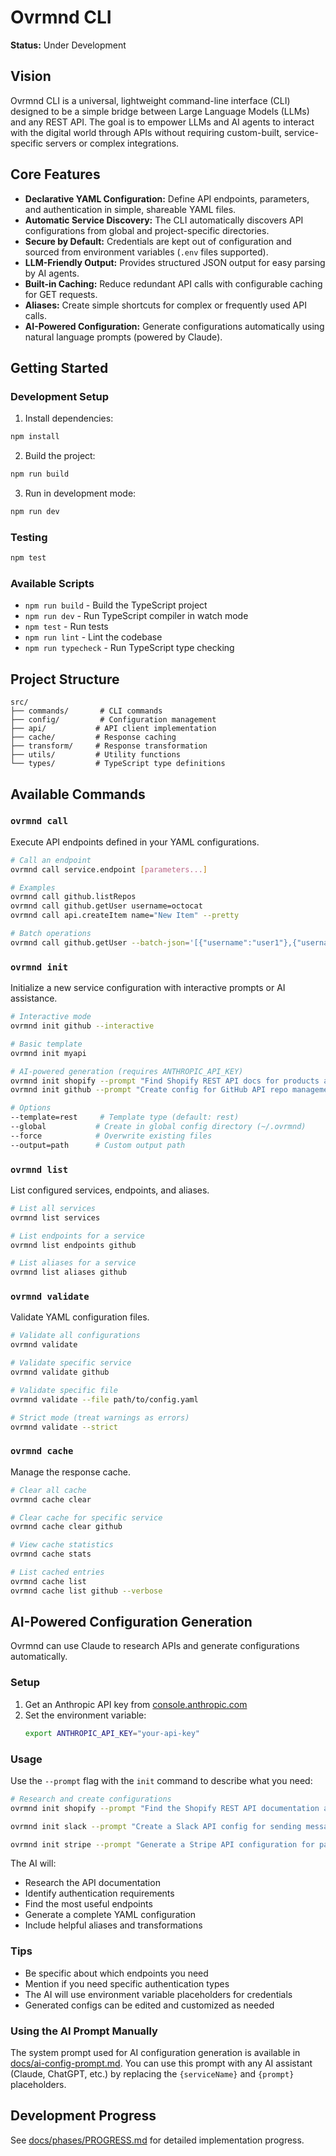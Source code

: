 # Ovrmnd CLI

**Status:** Under Development

## Vision

Ovrmnd CLI is a universal, lightweight command-line interface (CLI) designed to be a simple bridge between Large Language Models (LLMs) and any REST API. The goal is to empower LLMs and AI agents to interact with the digital world through APIs without requiring custom-built, service-specific servers or complex integrations.

## Core Features

*   **Declarative YAML Configuration:** Define API endpoints, parameters, and authentication in simple, shareable YAML files.
*   **Automatic Service Discovery:** The CLI automatically discovers API configurations from global and project-specific directories.
*   **Secure by Default:** Credentials are kept out of configuration and sourced from environment variables (`.env` files supported).
*   **LLM-Friendly Output:** Provides structured JSON output for easy parsing by AI agents.
*   **Built-in Caching:** Reduce redundant API calls with configurable caching for GET requests.
*   **Aliases:** Create simple shortcuts for complex or frequently used API calls.
*   **AI-Powered Configuration:** Generate configurations automatically using natural language prompts (powered by Claude).

## Getting Started

### Development Setup

1. Install dependencies:
```bash
npm install
```

2. Build the project:
```bash
npm run build
```

3. Run in development mode:
```bash
npm run dev
```

### Testing

```bash
npm test
```

### Available Scripts

- `npm run build` - Build the TypeScript project
- `npm run dev` - Run TypeScript compiler in watch mode
- `npm test` - Run tests
- `npm run lint` - Lint the codebase
- `npm run typecheck` - Run TypeScript type checking

## Project Structure

```
src/
├── commands/       # CLI commands
├── config/         # Configuration management
├── api/           # API client implementation
├── cache/         # Response caching
├── transform/     # Response transformation
├── utils/         # Utility functions
└── types/         # TypeScript type definitions
```

## Available Commands

### `ovrmnd call`
Execute API endpoints defined in your YAML configurations.

```bash
# Call an endpoint
ovrmnd call service.endpoint [parameters...]

# Examples
ovrmnd call github.listRepos
ovrmnd call github.getUser username=octocat
ovrmnd call api.createItem name="New Item" --pretty

# Batch operations
ovrmnd call github.getUser --batch-json='[{"username":"user1"},{"username":"user2"}]'
```

### `ovrmnd init`
Initialize a new service configuration with interactive prompts or AI assistance.

```bash
# Interactive mode
ovrmnd init github --interactive

# Basic template
ovrmnd init myapi

# AI-powered generation (requires ANTHROPIC_API_KEY)
ovrmnd init shopify --prompt "Find Shopify REST API docs for products and orders"
ovrmnd init github --prompt "Create config for GitHub API repo management"

# Options
--template=rest     # Template type (default: rest)
--global           # Create in global config directory (~/.ovrmnd)
--force            # Overwrite existing files
--output=path      # Custom output path
```

### `ovrmnd list`
List configured services, endpoints, and aliases.

```bash
# List all services
ovrmnd list services

# List endpoints for a service
ovrmnd list endpoints github

# List aliases for a service
ovrmnd list aliases github
```

### `ovrmnd validate`
Validate YAML configuration files.

```bash
# Validate all configurations
ovrmnd validate

# Validate specific service
ovrmnd validate github

# Validate specific file
ovrmnd validate --file path/to/config.yaml

# Strict mode (treat warnings as errors)
ovrmnd validate --strict
```

### `ovrmnd cache`
Manage the response cache.

```bash
# Clear all cache
ovrmnd cache clear

# Clear cache for specific service
ovrmnd cache clear github

# View cache statistics
ovrmnd cache stats

# List cached entries
ovrmnd cache list
ovrmnd cache list github --verbose
```

## AI-Powered Configuration Generation

Ovrmnd can use Claude to research APIs and generate configurations automatically.

### Setup

1. Get an Anthropic API key from [console.anthropic.com](https://console.anthropic.com)
2. Set the environment variable:
   ```bash
   export ANTHROPIC_API_KEY="your-api-key"
   ```

### Usage

Use the `--prompt` flag with the `init` command to describe what you need:

```bash
# Research and create configurations
ovrmnd init shopify --prompt "Find the Shopify REST API documentation and create a config for managing products, orders, and customers"

ovrmnd init slack --prompt "Create a Slack API config for sending messages and managing channels"

ovrmnd init stripe --prompt "Generate a Stripe API configuration for payment processing and customer management"
```

The AI will:
- Research the API documentation
- Identify authentication requirements
- Find the most useful endpoints
- Generate a complete YAML configuration
- Include helpful aliases and transformations

### Tips

- Be specific about which endpoints you need
- Mention if you need specific authentication types
- The AI will use environment variable placeholders for credentials
- Generated configs can be edited and customized as needed

### Using the AI Prompt Manually

The system prompt used for AI configuration generation is available in [docs/ai-config-prompt.md](docs/ai-config-prompt.md). You can use this prompt with any AI assistant (Claude, ChatGPT, etc.) by replacing the `{serviceName}` and `{prompt}` placeholders.

## Development Progress

See [docs/phases/PROGRESS.md](docs/phases/PROGRESS.md) for detailed implementation progress.
